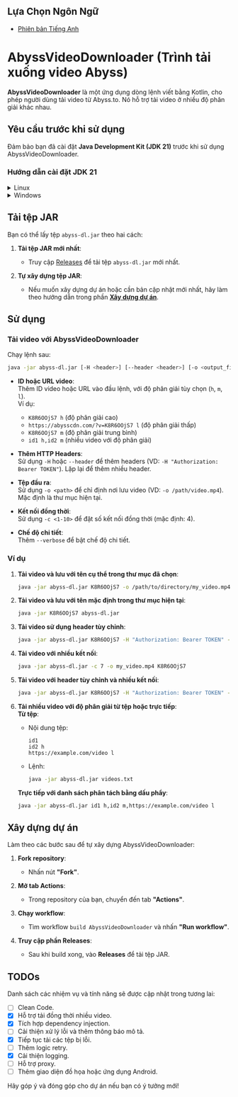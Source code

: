 ## Lựa Chọn Ngôn Ngữ
- [Phiên bản Tiếng Anh](README.md)

# AbyssVideoDownloader (Trình tải xuống video Abyss)

**AbyssVideoDownloader** là một ứng dụng dòng lệnh viết bằng Kotlin, cho phép người dùng tải video từ Abyss.to. Nó hỗ trợ tải video ở nhiều độ phân giải khác nhau.

## Yêu cầu trước khi sử dụng

Đảm bảo bạn đã cài đặt **Java Development Kit (JDK 21)** trước khi sử dụng AbyssVideoDownloader.

### Hướng dẫn cài đặt JDK 21

<details>
<summary>Linux</summary>

Để cài đặt JDK 21 trên Linux qua dòng lệnh:

1. **Mở Terminal**.
2. **Cập nhật danh sách gói**:
   ```bash
   sudo apt update
   ```
3. **Cài đặt OpenJDK 21** (nếu có sẵn trong trình quản lý gói của bạn):
   ```bash
   sudo apt install openjdk-21-jdk
   ```
   Nếu JDK 21 không có sẵn, bạn có thể tải và cài đặt thủ công:
    - **Tải JDK 21** từ [trang web của Oracle](https://www.oracle.com/java/technologies/javase/jdk21-archive-downloads.html).
    - **Giải nén tệp đã tải**:
      ```bash
      tar -xvzf jdk-21_linux-x64_bin.tar.gz
      ```
    - **Di chuyển thư mục JDK** vào `/opt`:
      ```bash
      sudo mv jdk-21 /opt/
      ```
    - **Cài đặt biến môi trường**:
      ```bash
      sudo update-alternatives --install /usr/bin/java java /opt/jdk-21/bin/java 1
      sudo update-alternatives --install /usr/bin/javac javac /opt/jdk-21/bin/javac 1
      ```
    - **Kiểm tra cài đặt**:
      ```bash
      java -version
      ```

</details>

<details>
<summary>Windows</summary>

Để cài đặt JDK 21 trên Windows:

1. **Tải JDK 21** từ [trang web của Oracle](https://www.oracle.com/java/technologies/javase/jdk21-archive-downloads.html).
2. **Chạy trình cài đặt** và làm theo hướng dẫn.
3. Trong quá trình cài đặt, chọn tùy chọn **thêm Java vào PATH của hệ thống**.
4. **Kiểm tra cài đặt**:
    - Mở **Command Prompt** (`cmd`).
    - Nhập lệnh sau:
      ```cmd
      java -version
      ```

Nếu lệnh trả về phiên bản (ví dụ: `java 21`), cài đặt đã thành công.

</details>

## Tải tệp JAR

Bạn có thể lấy tệp `abyss-dl.jar` theo hai cách:

1. **Tải tệp JAR mới nhất**:
    - Truy cập [Releases](https://github.com/abdlhay/AbyssVideoDownloader/releases) để tải tệp `abyss-dl.jar` mới nhất.

2. **Tự xây dựng tệp JAR**:
    - Nếu muốn xây dựng dự án hoặc cần bản cập nhật mới nhất, hãy làm theo hướng dẫn trong phần [**Xây dựng dự án**](#building-the-project).

## Sử dụng

### Tải video với AbyssVideoDownloader

Chạy lệnh sau:

```bash
java -jar abyss-dl.jar [-H <header>] [--header <header>] [-o <output_file_path>] [-c <number_of_connections>] <id_or_url_with_resolution>
```

- **ID hoặc URL video**:  
  Thêm ID video hoặc URL vào đầu lệnh, với độ phân giải tùy chọn (`h`, `m`, `l`).  
  Ví dụ:
    - `K8R6OOjS7 h` (độ phân giải cao)
    - `https://abysscdn.com/?v=K8R6OOjS7 l` (độ phân giải thấp)
    - `K8R6OOjS7 m` (độ phân giải trung bình)
    - `id1 h,id2 m` (nhiều video với độ phân giải)

- **Thêm HTTP Headers**:  
  Sử dụng `-H` hoặc `--header` để thêm headers (VD: `-H "Authorization: Bearer TOKEN"`). Lặp lại để thêm nhiều header.

- **Tệp đầu ra**:  
  Sử dụng `-o <path>` để chỉ định nơi lưu video (VD: `-o /path/video.mp4`). Mặc định là thư mục hiện tại.

- **Kết nối đồng thời**:  
  Sử dụng `-c <1-10>` để đặt số kết nối đồng thời (mặc định: 4).

- **Chế độ chi tiết**:  
  Thêm `--verbose` để bật chế độ chi tiết.

### Ví dụ

1. **Tải video và lưu với tên cụ thể trong thư mục đã chọn**:
   ```bash
   java -jar abyss-dl.jar K8R6OOjS7 -o /path/to/directory/my_video.mp4
   ```

2. **Tải video và lưu với tên mặc định trong thư mục hiện tại**:
   ```bash
   java -jar K8R6OOjS7 abyss-dl.jar
   ```

3. **Tải video sử dụng header tùy chỉnh**:
   ```bash
   java -jar abyss-dl.jar K8R6OOjS7 -H "Authorization: Bearer TOKEN" -o my_video.mp4
   ```

4. **Tải video với nhiều kết nối**:
   ```bash
   java -jar abyss-dl.jar -c 7 -o my_video.mp4 K8R6OOjS7
   ```

5. **Tải video với header tùy chỉnh và nhiều kết nối**:
   ```bash
   java -jar abyss-dl.jar K8R6OOjS7 -H "Authorization: Bearer TOKEN" -c 3 -o /path/to/my_video.mp4
   ```

6. **Tải nhiều video với độ phân giải từ tệp hoặc trực tiếp**:  
   **Từ tệp**:
    - Nội dung tệp:
      ```text
      id1
      id2 h
      https://example.com/video l
      ```
    - Lệnh:
      ```bash
      java -jar abyss-dl.jar videos.txt
      ```
   **Trực tiếp với danh sách phân tách bằng dấu phẩy**:
   ```bash
   java -jar abyss-dl.jar id1 h,id2 m,https://example.com/video l
   ```

## Xây dựng dự án

Làm theo các bước sau để tự xây dựng AbyssVideoDownloader:

1. **Fork repository**:
    - Nhấn nút **"Fork"**.

2. **Mở tab Actions**:
    - Trong repository của bạn, chuyển đến tab **"Actions"**.

3. **Chạy workflow**:
    - Tìm workflow `build AbyssVideoDownloader` và nhấn **"Run workflow"**.

4. **Truy cập phần Releases**:
    - Sau khi build xong, vào **Releases** để tải tệp JAR.

## TODOs

Danh sách các nhiệm vụ và tính năng sẽ được cập nhật trong tương lai:

- [ ] Clean Code.
- [x] Hỗ trợ tải đồng thời nhiều video.
- [x] Tích hợp dependency injection.
- [ ] Cải thiện xử lý lỗi và thêm thông báo mô tả.
- [x] Tiếp tục tải các tệp bị lỗi.
- [ ] Thêm logic retry.
- [x] Cải thiện logging.
- [ ] Hỗ trợ proxy.
- [ ] Thêm giao diện đồ họa hoặc ứng dụng Android.

Hãy góp ý và đóng góp cho dự án nếu bạn có ý tưởng mới!